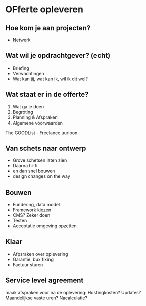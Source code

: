 # OFferte opleveren

## Hoe kom je aan projecten?
- Netwerk

## Wat wil je opdrachtgever? (echt)
- Briefing
- Verwachtingen
- Wat kan jij, wat kan ik, wil ik dit wel?
 
## Wat staat er in de offerte?
1. Wat ga je doen
2. Begroting
3. Planning & Afspraken
4. Algemene voorwaarden

The GOODList - Freelance uurloon

## Van schets naar ontwerp
- Grove schetsen laten zien
- Daarna hi-fi
- en dan snel bouwen
- design changes on the way

## Bouwen
- Fundering, data model
- Framework kiezen
- CMS? Zeker doen
- Testen
- Acceptatie omgeving opzetten
 
## Klaar
- Afpsraken over oplevering
- Garantie, bux fixing
- Factuur sturen

## Service level agreement
maak afspraken voor na de oplevering:
Hostingkosten? Updates? Maandelijkse vaste uren? Nacalculatie?
